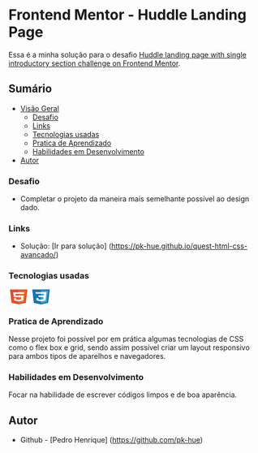 # Frontend Mentor - Huddle Landing Page 

Essa é a minha solução para o desafio [Huddle landing page with single introductory section challenge on Frontend Mentor](https://www.frontendmentor.io/challenges/huddle-landing-page-with-a-single-introductory-section-B_2Wvxgi0).

## Sumário

- [Visão Geral](#visão-geral)
  - [Desafio](#desafio)
  - [Links](#links)
  - [Tecnologias usadas](#tecnologias-usadas)
  - [Pratica de Aprendizado](#pratica-de-aprendizado)
  - [Habilidades em Desenvolvimento](#habilidades-em-desenvolvimento)
- [Autor](#autor)

### Desafio

- Completar o projeto da maneira mais semelhante possível ao design dado.

### Links

- Solução: [Ir para solução] (https://pk-hue.github.io/quest-html-css-avancado/)

### Tecnologias usadas

<img align="center" alt="HTML" height="30" width="40" src="https://raw.githubusercontent.com/devicons/devicon/master/icons/html5/html5-original.svg">  <img align="center" alt="CSS" height="30" width="40" src="https://raw.githubusercontent.com/devicons/devicon/master/icons/css3/css3-original.svg">

### Pratica de Aprendizado

Nesse projeto foi possível por em prática algumas tecnologias de CSS como o flex box e grid, sendo assim possível criar um layout responsivo para ambos tipos de aparelhos e navegadores.  

### Habilidades em Desenvolvimento

Focar na habilidade de escrever códigos limpos e de boa aparência. 

## Autor

- Github - [Pedro Henrique] (https://github.com/pk-hue)
